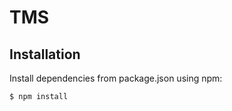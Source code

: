 TMS
==========================

Installation
--------------------------

Install dependencies from package.json using npm:

    $ npm install


